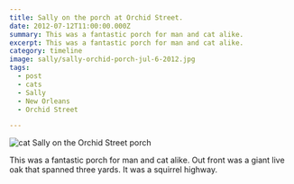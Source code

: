 ```yaml
---
title: Sally on the porch at Orchid Street.
date: 2012-07-12T11:00:00.000Z
summary: This was a fantastic porch for man and cat alike.
excerpt: This was a fantastic porch for man and cat alike.
category: timeline
image: sally/sally-orchid-porch-jul-6-2012.jpg
tags:
  - post 
  - cats
  - Sally
  - New Orleans
  - Orchid Street

---
```


![cat Sally on the Orchid Street porch](/static/img/sally/sally-orchid-porch-jul-6-2012.jpg "cat Sally on the Orchid Street porch")

This was a fantastic porch for man and cat alike. Out front was a giant live oak that spanned three yards. It was a squirrel highway.